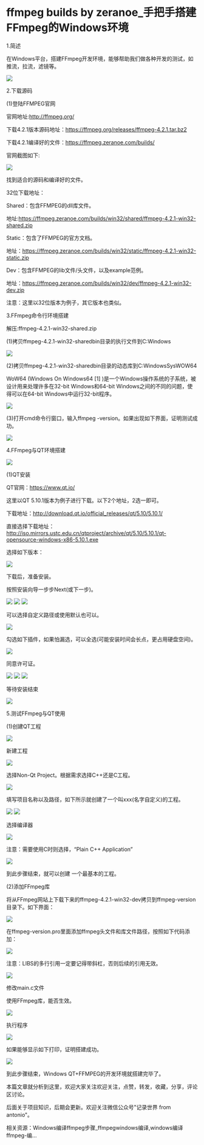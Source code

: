 
# ffmpeg builds by zeranoe_手把手搭建FFmpeg的Windows环境 #

1.简述

在Windows平台，搭建FFmpeg开发环境，能够帮助我们做各种开发的测试，如推流，拉流，滤镜等。

![](./images/5057beb777a743899e8c25756ca39a4a.jpg)

2.下载源码

(1)登陆FFMPEG官网

官网地址:http://ffmpeg.org/

下载4.2.1版本源码地址：https://ffmpeg.org/releases/ffmpeg-4.2.1.tar.bz2

下载4.2.1编译好的文件：https://ffmpeg.zeranoe.com/builds/

官网截图如下:

![](./images/1ef8dd16060e404bab0be73b57d2d6c5.jpg)

找到适合的源码和编译好的文件。

32位下载地址：

Shared：包含FFMPEG的dll库文件。

地址:https://ffmpeg.zeranoe.com/builds/win32/shared/ffmpeg-4.2.1-win32-shared.zip

Static：包含了FFMPEG的官方文档。

地址：https://ffmpeg.zeranoe.com/builds/win32/static/ffmpeg-4.2.1-win32-static.zip

Dev：包含FFMPEG的lib文件/头文件，以及example范例。

地址：https://ffmpeg.zeranoe.com/builds/win32/dev/ffmpeg-4.2.1-win32-dev.zip

注意：这里以32位版本为例子，其它版本也类似。

3.FFmpeg命令行环境搭建

解压:ffmpeg-4.2.1-win32-shared.zip

(1)拷贝ffmpeg-4.2.1-win32-sharedbin目录的执行文件到C:Windows

![](./images/a7dc9c327751475483e1041568820691.jpg)

(2)拷贝ffmpeg-4.2.1-win32-sharedbin目录的动态库到C:WindowsSysWOW64

WoW64 (Windows On Windows64 [1] )是一个Windows操作系统的子系统，被设计用来处理许多在32-bit Windows和64-bit Windows之间的不同的问题，使得可以在64-bit Windows中运行32-bit程序。

![](./images/4a3c15d8640a4a189c221d36d280edcf.jpg)

(3)打开cmd命令行窗口，输入ffmpeg -version。如果出现如下界面，证明测试成功。

![](./images/640fad53372f4ac2a5cd8b1499a91063.jpg)

4.FFmpeg与QT环境搭建

![](./images/065e96ab1aa44b38b6b80fe1732ed841.jpg)

(1)QT安装

QT官网：https://www.qt.io/

这里以QT 5.10.1版本为例子进行下载。以下2个地址，2选一即可。

下载地址：http://download.qt.io/official_releases/qt/5.10/5.10.1/

直接选择下载地址：http://iso.mirrors.ustc.edu.cn/qtproject/archive/qt/5.10/5.10.1/qt-opensource-windows-x86-5.10.1.exe

选择如下版本：

![](./images/134a18006b2b4886a169e9ce7067dfde.jpg)

下载后，准备安装。

按照安装向导一步步Next(或下一步)。

![](./images/c0785e8fa99641f3a45f54601c19919e.jpg)
![](./images/be90048b0ff2446a87c4caaeaf56e617.jpg)
![](./images/326225b72c364e27b93620ffb6873994.jpg)

可以选择自定义路径或使用默认也可以。

![](./images/2dc6de604014401ca9dbea99ed9089d2.jpg)

勾选如下插件，如果怕漏选，可以全选(可能安装时间会长点，更占用硬盘空间)。

![](./images/c7a53df31f094e5da5aec50a51767cc4.jpg)

同意许可证。

![](./images/2f28cce456a54c35be04a4663ff5cc2a.jpg)
![](./images/452420a1231a451cb02f055c021ad182.jpg)
![](./images/c736d3f5657d43b39534e0cf1b10dd6d.jpg)

等待安装结束

![](./images/962e6f58ee1f445db9d6ddd36098e809.jpg)

5.测试FFmpeg与QT使用

(1)创建QT工程

![](./images/c92da31df876484e80756ca440cc10bc.jpg)

新建工程

![](./images/4d82889ae7254c0fb9bac628addd9723.jpg)

选择Non-Qt Project。根据需求选择C++还是C工程。

![](./images/dfc45941b3454eecbc86fd79e5785f61.jpg)

填写项目名称以及路径，如下所示就创建了一个叫xxx(名字自定义)的工程。

![](./images/d5931b1233a948d0a423faedf0c66690.jpg)
![](./images/7c402fd7ddf84989a4cffcdc6046abff.jpg)

选择编译器

![](./images/ac12c30bfec8448798cf80261a5be026.jpg)

注意：需要使用C时则选择，“Plain C++ Application”

![](./images/d1832aa094f740a2ae412adc8bbb6c97.jpg)

到此步骤结束，就可以创建 一个最基本的工程。

(2)添加FFmpeg库

将从FFmpeg网站上下载下来的ffmpeg-4.2.1-win32-dev拷贝到ffmpeg-version目录下。如下界面：

![](./images/983dae482950455b9b7980d87d5be440.jpg)

在ffmpeg-version.pro里面添加ffmpeg头文件和库文件路径，按照如下代码添加：

![](./images/af0dc02b113f45e2911be320c0f346bd.jpg)

注意：LIBS的多行引用一定要记得带斜杠，否则后续的引用无效。

![](./images/8e9442fcf6cd45c3b5510bc78082e6ad.jpg)

修改main.c文件

使用FFmpeg库，能否生效。

![](./images/83d5af0ccc2545ca82f7daef5e16953d.jpg)

执行程序

![](./images/12265795122f40aeaf8bf514f6c484cc.jpg)

如果能够显示如下打印，证明搭建成功。

![](./images/a7118cb7f1fa4f47820300ed6ca962de.jpg)

到此步骤结束，Windows QT+FFMPEG的开发环境就搭建完毕了。

本篇文章就分析到这里，欢迎大家关注欢迎关注，点赞，转发，收藏，分享，评论区讨论。

后面关于项目知识，后期会更新。欢迎关注微信公众号"记录世界 from antonio"。

相关资源：Windows编译ffmpeg步骤_ffmpegwindows编译,windows编译ffmpeg-编...